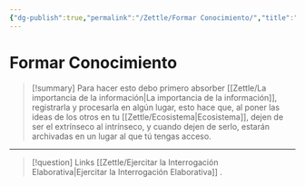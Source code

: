```yaml
---
{"dg-publish":true,"permalink":"/Zettle/Formar Conocimiento/","title":"Absorber Conocimiento","tags":["ZeType/Pensamiento",""],"created":"2023-08-26T21:18:30.819-05:00","updated":"2023-09-09T18:22:19.842-05:00"}
---
```



# Formar Conocimiento

> [!summary] 
> Para hacer esto debo primero absorber  [[Zettle/La importancia de la información\|La importancia de la información]], registrarla y procesarla en algún lugar, esto hace que, al poner las ideas de los otros en tu [[Zettle/Ecosistema\|Ecosistema]], dejen de ser el extrínseco al intrínseco, y cuando dejen de serlo, estarán archivadas en un lugar al que tú tengas acceso.

- - - 
> [!question] Links
> [[Zettle/Ejercitar la Interrogación Elaborativa\|Ejercitar la Interrogación Elaborativa]]
> .
